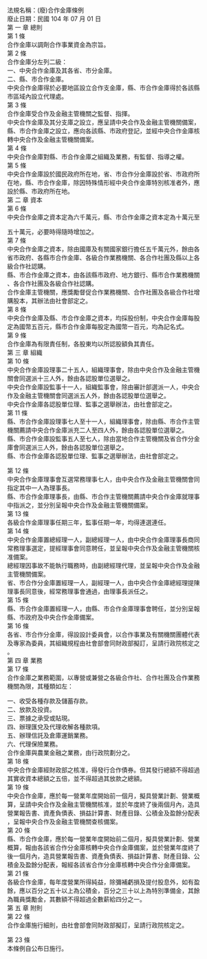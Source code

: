 法規名稱：(廢)合作金庫條例  
廢止日期：民國 104 年 07 月 01 日  
第 一 章 總則  
第 1 條  
合作金庫以調劑合作事業資金為宗旨。  
第 2 條  
合作金庫分左列二級：  
一、中央合作金庫及其各省、市分金庫。  
二、縣、市合作金庫。  
中央合作金庫得於必要地區設立合作支金庫，縣、市合作金庫得於各該縣  
市區域內設立代理處。  
第 3 條  
合作金庫受合作及金融主管機關之監督、指揮。  
中央合作金庫及其分支庫之設立，應呈請中央合作及金融主管機關備案，  
縣、市合作金庫之設立，應向各該縣、市政府登記，並經中央合作金庫核  
轉中央合作及金融主管機關備案。  
第 4 條  
中央合作金庫對縣、市合作金庫之組織及業務，有監督、指導之權。  
第 5 條  
中央合作金庫設於國民政府所在地，省、市合作分金庫設於省、市政府所  
在地，縣、市合作金庫，除因特殊情形經中央合作金庫特別核准者外，應  
設於縣、市政府所在地。  
第 二 章 資本  
第 6 條  
中央合作金庫之資本定為六千萬元，縣、市合作金庫之資本定為十萬元至  


五十萬元，必要時得隨時增加之。  
第 7 條  
中央合作金庫之資本，除由國庫及有關國家銀行擔任五千萬元外，餘由各  
省市政府、各縣市合作金庫、各級合作業務機關、各合作社團及縣以上各  
級合作社認購。  
縣、市合作金庫之資本，由各該縣市政府、地方銀行、縣市合作業務機關  
、各合作社團及各級合作社認購。  
合作金庫主管機關，應獎勵督促合作業務機關、合作社團及各級合作社增  
購股本，其辦法由社會部定之。  
第 8 條  
中央合作金庫及縣、市合作金庫之資本，均採股份制，中央合作金庫每股  
定為國幣五百元，縣市合作金庫每股定為國幣一百元，均為記名式。  
第 9 條  
合作金庫為有限責任制，各股東均以所認股額負其責任。  
第 三 章 組織  
第 10 條  
中央合作金庫設理事二十五人，組織理事會，除由中央合作及金融主管機  
關會同選派十三人外，餘由各認股單位選舉之。  
中央合作金庫設監事十一人，組織監事會，除由審計部選派一人，中央合  
作及金融主管機關會同選派五人外，餘由各認股單位選舉之。  
中央合作金庫各認股單位理、監事之選舉辦法，由社會部定之。  
第 11 條  
縣、市合作金庫設理事七人至十一人，組織理事會，除由縣、市合作主管  
機關薦請中央合作金庫派充二人至四人外，餘由各認股單位選舉之。  
縣、市合作金庫設監事五人至七人，除由當地合作主管機關及省合作分金  
庫會同選派三人外，餘由各認股單位選舉之。  
縣、市合作金庫各認股單位理、監事之選舉辦法，由社會部定之。  


第 12 條  
中央合作金庫理事會互選常務理事七人，由中央合作及金融主管機關會同  
指定其中一人為理事長。  
縣、市合作金庫理事長，由縣、市合作主管機關薦請中央合作金庫就理事  
中指派之，並分別呈報中央合作及金融主管機關備案。  
第 13 條  
各級合作金庫理事任期三年，監事任期一年，均得連選連任。  
第 14 條  
中央合作金庫置總經理一人，副總經理一人，由中央合作金庫理事長商同  
常務理事選定，提經理事會同意聘任，並呈報中央合作及金融主管機關核  
准備案。  
總經理因事故不能執行職務時，由副總經理代理，並呈報中央合作及金融  
主管機關備案。  
省、市合作分金庫置經理一人，副經理一人，由中央合作金庫總經理提陳  
理事長同意後，經常務理事會通過，由理事長派任之。  
第 15 條  
縣、市合作金庫置經理一人，由縣、市合作金庫理事會聘任，並分別呈報  
縣、市政府及中央合作金庫備案。  
第 16 條  
各省、市合作分金庫，得設設計委員會，以合作事業及有關機關團體代表  
及專家為委員，其組織規程由社會部會同財政部擬訂，呈請行政院核定之  
。  
第 四 章 業務  
第 17 條  
合作金庫之業務範圍，以專營或兼營之各級合作社、合作社團及合作業務  
機關為限，其種類如左：  


一、收受各種存款及儲蓄存款。  
二、放款及投資。  
三、票據之承受或貼現。  
四、辦理匯兌及代理收解各種款項。  
五、辦理信託及倉庫運銷業務。  
六、代理保險業務。  
合作金庫與農業金融之業務，由行政院劃分之。  
第 18 條  
中央合作金庫經財政部之核准，得發行合作債券。但其發行總額不得超過  
其實收資本總額之五倍，並不得超過其放款之總額。  
第 19 條  
中央合作金庫，應於每一營業年度開始前一個月，擬具營業計劃、營業概  
算，呈請中央合作及金融主管機關核准，並於年度終了後兩個月內，造具  
營業報告書、資產負債表、損益計算書、財產目錄、公積金及盈餘分配表  
，呈報中央合作及金融主管機關查核備案。  
第 20 條  
縣、市合作金庫，應於每一營業年度開始前二個月，擬具營業計劃、營業  
概算，報由各該省合作分金庫核轉中央合作金庫備案，並於營業年度終了  
後一個月內，造具營業報告書、資產負債表、損益計算書、財產目錄、公  
積金及盈餘分配表，報經各該省合作分金庫核轉中央合作分金庫備案。  
第 21 條  
各級合作金庫，每年度營業所得純益，除彌補虧損及提付股息外，如有盈  
餘，應以百分之五十以上為公積金，百分之三十以上為特別準備金，其餘  
為職員獎勵金，其數額不得超過全數薪給四分之一。  
第 五 章 附則  
第 22 條  
合作金庫施行細則，由社會部會同財政部擬訂，呈請行政院核定之。  


第 23 條  
本條例自公布日施行。  



